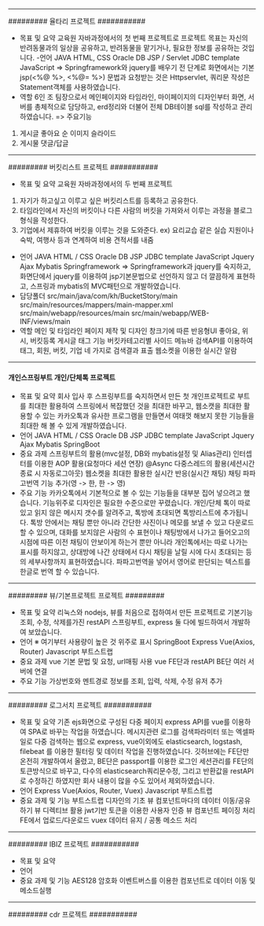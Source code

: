 -------------------------------------------------------
######### 율타리 프로젝트 ###########
- 목표 및 요약
교육원 자바과정에서의 첫 번째 프로젝트로
프로젝트 목표는 자신의 반려동물과의 일상을 공유하고, 반려동물을 맡기거나, 필요한 정보를 공유하는 것입니다.
-언어
JAVA
HTML, CSS
Oracle DB
JSP / Servlet
JDBC template
JavaScript
=> Springframework와 jquery를 배우기 전 단계로 화면에서는 기본 jsp(<%@ %>, <%@= %>) 문법과 요청받는 것은 Httpservlet, 쿼리문 작성은 Statement객체를 사용하였습니다. 
- 역할
6인 조 팀장으로서 메인페이지와 타임라인, 마이페이지의 디자인부터 화면, 서버를 총체적으로 담당하고, erd정리와 더불어 전체 DB테이블 sql를 작성하고 관리하였습니다.
=> 주요기능
1. 게시글 좋아요 순 이미지 슬라이드
2. 게시물 댓글/답글
-------------------------------------------------------
######### 버킷리스트 프로젝트 ###########
- 목표 및 요약
교육원 자바과정에서의 두 번째 프로젝트
1. 자기가 하고싶고 이루고 싶은 버킷리스트를 등록하고 공유한다. 
2. 타임라인에서 자신의 버킷이나 다른 사람의 버킷을 가져와서 이루는 과정을 블로그형식을 작성한다. 
3. 기업에서 제휴하여 버킷을 이루는 것을 도와준다.
ex) 요리교습 같은 실습 지원이나 숙박, 여행사 등과 연계하여 비용 견적서를 내줌
- 언어
JAVA
HTML / CSS
Oracle DB
JSP
JDBC template
JavaScript
Jquery
Ajax
Mybatis
Springframework
=> Springframework과 jquery를 숙지하고, 화면단에서 jquery를 이용하여 jsp기본문법으로 선언하지 않고 더 깔끔하게 표현하고, 스프링과 mybatis의 MVC패턴으로 개발하였습니다.
- 담당폴더
src/main/java/com/kh/BucketStory/main
src/main/resources/mappers/main-mapper.xml
src/main/webapp/resources/main
src/main/webapp/WEB-INF/views/main
- 역할
메인 및 타임라인 페이지 제작 및 디자인
창크기에 따른 반응형UI
좋아요, 위시, 버킷등록
게시글 태그 기능
버킷카테고리별 사이드 메뉴바
검색API를 이용하여 태그, 회원, 버킷, 기업 네 가지로 검색결과 표출
웹소켓을 이용한 실시간 알람
-----------------------------------------------------
#### 개인스프링부트 개인/단체톡 프로젝트 #######
- 목표 및 요약
회사 입사 후 스프링부트를 숙지하면서 만든 첫 개인프로젝트로 부트를 최대한 활용하여 스프링에서 복잡했던 것을 최대한 바꾸고, 웹소캣을 최대한 활용할 수 있는 카카오톡과 유사한 프로그램을 만들면서 여태껏 해보지 못한 기능들을 최대한 해 볼 수 있게 개발하였습니다.
- 언어
JAVA
HTML / CSS
Oracle DB
JSP
JDBC template
JavaScript
Jquery
Ajax
Mybatis
SpringBoot
- 중요 과제
스프링부트의 활용(mvc설정, DB와 mybatis설정 및 Alias관리)
인터셉터를 이용한 AOP 활용(요청마다 세션 연장)
@Async 다중스레드의 활용(세션시간 종료 시 자동로그아웃)
웹소켓을 최대한 활용한 실시간 반응(실시간 채팅)
채팅
파파고번역 기능 추가(영 -> 한, 한 -> 영)
- 주요 기능
 카카오톡에서 기본적으로 볼 수 있는 기능들을 대부분 집어 넣으려고 했습니다. 기능위주로 디자인은 필요한 수준으로만 꾸렸습니다.
 개인/단체 톡이 따로 있고 읽지 않은 메시지 갯수를 알려주고, 톡방에 초대되면 톡방리스트에 추가됩니다.
 톡방 안에서는 채팅 뿐만 아니라 간단한 사진이나 메모를 보낼 수 있고 다운로드 할 수 있으며, 대화를 보지않은 사람의 수 표현이나 채팅방에서 나가고 들어오고의 시점에 따른 이전 채팅이 안보이게 하는거 뿐만 아니라 개인톡에서는 따로 나가는 표시를 하지않고, 상대방에 나간 상태에서 다시 채팅을 날릴 시에 다시 초대되는 등의 세부사항까지 표현하였습니다.
 파파고번역을 넣어서 영어로 판단되는 텍스트를 한글로 번역 할 수 있습니다. 
-------------------------------------------------------
######### 뷰/기본프로젝트 프로젝트 #########
- 목표 및 요약
리눅스와 nodejs, 뷰를 처음으로 접하여서 만든 프로젝트로 기본기능 조회, 수정, 삭제를가진 restAPI 스프링부트, express 둘 다에 빌드하여서 개발하여 보았습니다. 
- 언어
※ 여기부터 사용량이 높은 것 위주로 표시
SpringBoot
Express
Vue(Axios, Router)
Javascript
부트스트랩
- 중요 과제
vue 기본 문법 및 요청, url매핑 사용
vue FE단과 restAPI BE단 여러 서버에 연결
- 주요 기능
가상번호와 멘트경로 정보를 조회, 입력, 삭제, 수정
유저 추가

-------------------------------------------------------
######### 로그서치 프로젝트 ###########
- 목표 및 요약
 기존 ejs화면으로 구성된 다중 페이지 express API를 vue를 이용하여 SPA로 바꾸는 작업을 하였습니다. 메시지관련 로그를 검색파라미터 또는 엑셀파일로 다중 검색하는 웹으로 express, vue이외에도 elasticsearch, logstash, filebeat 를 이용한 필터링 및 데이터 작업을 진행하였습니다. 깃허브에는 FE단만 온전히 개발하여서 올렸고, BE단은 passport를 이용한 로그인 세션관리를 FE단의 토큰방식으로 바꾸고, 다수의 elasticsearch쿼리문수정, 그리고 반환값을 restAPI로 수정하긴 하였지만 회사 내용이 많을 수도 있어서 제외하였습니다.
- 언어
Express
Vue(Axios, Router, Vuex)
Javascript
부트스트랩
- 중요 과제 및 기능
부트스트랩 디자인의 기초
뷰 컴포넌트마다의 데이터 이동/공유하기
뷰 디렉티브 활용
jwt기반 토큰을 이용한 사용자 인증
뷰 컴포넌트 페이징 처리
FE에서 업로드/다운로드
vuex 데이터 유지 / 공통 메소드 처리
-----------------------------------------------------
######### IBIZ 프로젝트 ###########
- 목표 및 요약
- 언어
- 중요 과제 및 기능
AES128 암호화
이벤트버스를 이용한 컴포넌트로 데이터 이동 및 메소드실행

-----------------------------------------------------
######### cdr 프로젝트 ###########

















